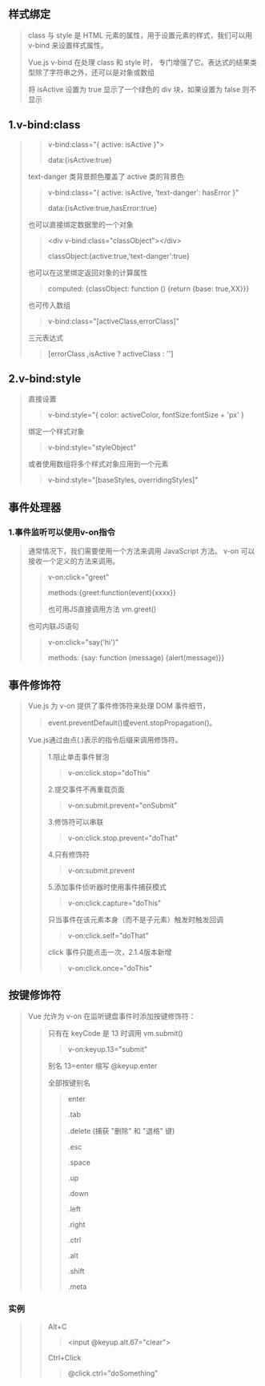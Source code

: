 ## 样式绑定

> class 与 style 是 HTML 元素的属性，用于设置元素的样式，我们可以用 v-bind 来设置样式属性。
> 
> Vue.js v-bind 在处理 class 和 style 时， 专门增强了它。表达式的结果类型除了字符串之外，还可以是对象或数组
> 
> 将 isActive 设置为 true 显示了一个绿色的 div 块，如果设置为 false 则不显示

## 1.v-bind:class

> > v-bind:class="{ active: isActive }"&gt;
> > 
> > data:{isActive:true}
> 
> text-danger 类背景颜色覆盖了 active 类的背景色
> 
> > v-bind:class="{ active: isActive, 'text-danger': hasError }"
> > 
> > data:{isActive:true,hasError:true}
> 
> 也可以直接绑定数据里的一个对象
> 
> > &lt;div v-bind:class="classObject"&gt;&lt;/div&gt;
> > 
> > classObject:{active:true,'text-danger':true}
> 
> 也可以在这里绑定返回对象的计算属性
> 
> > computed: {classObject: function () {return {base: true,XX}}}
> 
> 也可传入数组
> 
> > v-bind:class="[activeClass,errorClass]"
> 
> 三元表达式
> 
> > [errorClass ,isActive ? activeClass : '']

## 2.v-bind:style

> 直接设置
> 
> > v-bind:style="{ color: activeColor, fontSize:fontSize + 'px' }
> 
> 绑定一个样式对象
> 
> > v-bind:style="styleObject"
> 
> 或者使用数组将多个样式对象应用到一个元素
> 
> > v-bind:style="[baseStyles, overridingStyles]"

## 事件处理器

### 1.事件监听可以使用v-on指令

> 通常情况下，我们需要使用一个方法来调用 JavaScript 方法。
> v-on 可以接收一个定义的方法来调用。
> 
> > v-on:click="greet"
> > 
> > methods:{greet:function(event){xxxx}}
> > 
> > 也可用JS直接调用方法 vm.greet()
> 
> 也可内联JS语句
> 
> > v-on:click="say('hi')"
> > 
> > methods: {say: function (message) {alert(message)}}

## 事件修饰符

> Vue.js 为 v-on 提供了事件修饰符来处理 DOM 事件细节，
> 
> > event.preventDefault()或event.stopPropagation()。
> 
> Vue.js通过由点(.)表示的指令后缀来调用修饰符。
> 
> > 1.阻止单击事件冒泡
> > 
> > > v-on:click.stop="doThis"
> > 
> > 2.提交事件不再重载页面 
> > 
> > > v-on:submit.prevent="onSubmit"
> > 
> > 3.修饰符可以串联
> > 
> > > v-on:click.stop.prevent="doThat"
> > 
> > 4.只有修饰符
> > 
> > > v-on:submit.prevent
> > 
> > 5.添加事件侦听器时使用事件捕获模式 
> > 
> > > v-on:click.capture="doThis"
> > 
> > 只当事件在该元素本身（而不是子元素）触发时触发回调
> > 
> > > v-on:click.self="doThat"
> > 
> > click 事件只能点击一次，2.1.4版本新增
> > 
> > > v-on:click.once="doThis"

## 按键修饰符

> Vue 允许为 v-on 在监听键盘事件时添加按键修饰符：
> 
> > 只有在 keyCode 是 13 时调用 vm.submit()
> > 
> > > v-on:keyup.13="submit"
> > 
> > 别名 13=enter  缩写 @keyup.enter
> > 
> > 全部按键别名
> > 
> > > enter
> > > 
> > > .tab
> > > 
> > > .delete (捕获 "删除" 和 "退格" 键)
> > > 
> > > .esc
> > > 
> > > .space
> > > 
> > > .up
> > > 
> > > .down
> > > 
> > > .left
> > > 
> > > .right
> > > 
> > > .ctrl
> > > 
> > > .alt
> > > 
> > > .shift
> > > 
> > > .meta

### 实例

> > Alt+C
> > 
> > > &lt;input @keyup.alt.67="clear"&gt;
> > 
> > Ctrl+Click
> > 
> > > @click.ctrl="doSomething"